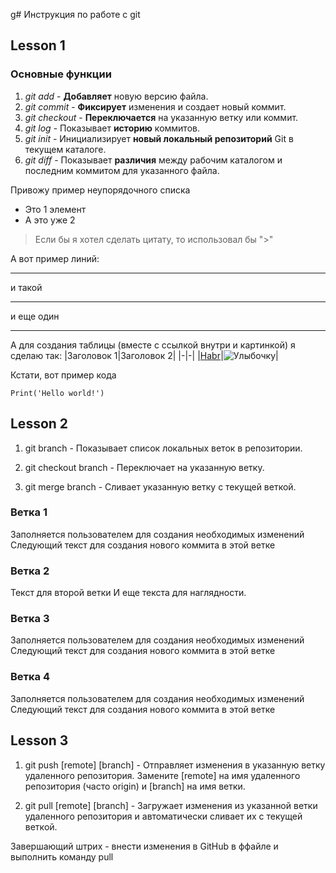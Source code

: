 g# Инструкция по работе с git

## Lesson 1
### Основные функции

1. *git add* - **Добавляет** новую версию файла.
2. _git commit_ - **Фиксирует** изменения и создает новый коммит.
3. *git checkout* - **Переключается** на указанную ветку или коммит.
4. _git log_ - Показывает __историю__ коммитов.
5. *git init* - Инициализирует **новый локальный репозиторий** Git в текущем каталоге.
6. *git diff* - Показывает __различия__ между рабочим каталогом и последним коммитом для указанного файла.

Привожу пример неупорядочного списка
- Это 1 элемент
- А это уже 2

> Если бы я хотел сделать цитату, то использовал бы ">"


А вот пример линий:

---
и такой
***
и еще один
___

А для создания таблицы (вместе с ссылкой внутри и картинкой) я сделаю так:
|Заголовок 1|Заголовок 2|
|-|-|
|[Habr](https://habr.com/ru/articles/541258/)|![Улыбочку](smile.png)|



Кстати, вот пример кода
```
Print('Hello world!')
```


## Lesson 2

1. git branch - Показывает список локальных веток в репозитории. 

2. git checkout branch - Переключает на указанную ветку. 

3. git merge branch - Сливает указанную ветку с текущей веткой.

### Ветка 1
Заполняется пользователем для создания необходимых изменений
Следующий текст для создания нового коммита в этой ветке

### Ветка 2
Текст для второй ветки
И еще текста для наглядности.
### Ветка 3
Заполняется пользователем для создания необходимых изменений
Следующий текст для создания нового коммита в этой ветке

### Ветка 4
Заполняется пользователем для создания необходимых изменений
Следующий текст для создания нового коммита в этой ветке


## Lesson 3

1. git push [remote] [branch] - Отправляет изменения в указанную ветку удаленного репозитория. Замените [remote] на имя удаленного репозитория (часто origin) и [branch] на имя ветки.

2. git pull [remote] [branch] - Загружает изменения из указанной ветки удаленного репозитория и автоматически сливает их с текущей веткой.

Завершающий штрих - внести изменения в GitHub в ффайле и выполнить команду pull
